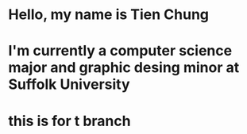 # Hello, my name is Tien Chung
# I'm currently a computer science major and graphic desing minor at Suffolk University 
# this is for t branch